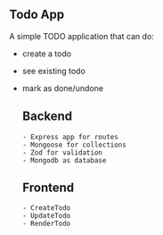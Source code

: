 ## Todo App
A simple TODO application that can do:

- create a todo
- see existing todo
- mark as done/undone 

  ## Backend

      - Express app for routes
      - Mongoose for collections
      - Zod for validation
      - Mongodb as database

  ## Frontend

      - CreateTodo
      - UpdateTodo
      - RenderTodo
